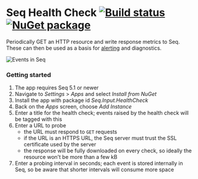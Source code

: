 # Seq Health Check [![Build status](https://ci.appveyor.com/api/projects/status/hjmlyd6j94uigycg?svg=true)](https://ci.appveyor.com/project/datalust/seq-input-healthcheck) [![NuGet package](https://img.shields.io/nuget/vpre/seq.input.healthcheck.svg)](https://nuget.org/packages/Seq.Input.HealthCheck)

Periodically GET an HTTP resource and write response metrics to Seq. These can then be used as a basis for [alerting](https://docs.getseq.net/docs/alerts) and diagnostics.

![Events in Seq](https://raw.githubusercontent.com/datalust/seq-input-healthcheck/dev/asset/screenshot.png)

### Getting started

1. The app requires Seq 5.1 or newer
2. Navigate to _Settings_ > _Apps_ and select _Install from NuGet_
3. Install the app with package id _Seq.Input.HealthCheck_
4. Back on the _Apps_ screen, choose _Add Instance_
5. Enter a title for the health check; events raised by the health check will be tagged with this
6. Enter a URL to probe
   - the URL must respond to `GET` requests
   - if the URL is an HTTPS URL, the Seq server must trust the SSL certificate used by the server
   - the response will be fully downloaded on every check, so ideally the resource won't be more than a few kB
7. Enter a probing interval in seconds; each event is stored internally in Seq, so be aware that shorter intervals will consume more space

